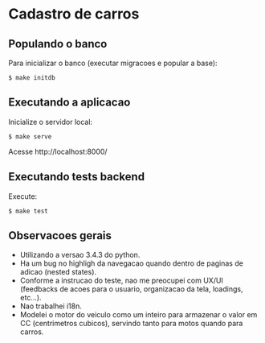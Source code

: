 Cadastro de carros
===================

Populando o banco
------------------

Para inicializar o banco (executar migracoes e popular a base):

```
$ make initdb
```

Executando a aplicacao
------------------------

Inicialize o servidor local:

```
$ make serve
```

Acesse http://localhost:8000/

Executando tests backend
-------------------------

Execute:

```
$ make test
```

Observacoes gerais
-------------------

- Utilizando a versao 3.4.3 do python.
- Ha um bug no highligh da navegacao quando dentro de paginas de adicao (nested states).
- Conforme a instrucao do teste, nao me preocupei com UX/UI (feedbacks de acoes para o usuario, organizacao da tela, loadings, etc...).
- Nao trabalhei i18n.
- Modelei o motor do veiculo como um inteiro para armazenar o valor em CC (centrimetros cubicos), servindo tanto para motos quando para carros.

